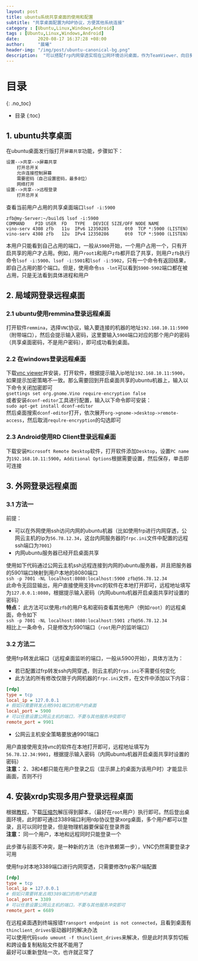 ```yaml
---
layout: post
title: ubuntu系统共享桌面的使用和配置
subtitle: "共享桌面配置为RDP协议，方便其他系统连接"
category : [Ubuntu,Linux,Windows,Android]
tags : [Ubuntu,Linux,Windows,Android]
date:       2020-08-17 16:37:28 +08:00
author:     "晨曦"
header-img: "/img/post/ubuntu-canonical-bg.png"
description:  "可以搭配frp内网穿透实现在公网环境访问桌面，作为TeamViewer、向日葵等远程控制软件的替代"
---
```

  
# 目录
{: .no_toc}

* 目录
{:toc}

## 1. ubuntu共享桌面
在ubuntu桌面发行版打开`屏幕共享`功能，步骤如下：  
```txt
设置-->共享-->屏幕共享
    打开总开关
    允许连接控制屏幕
    需要密码（自己设置密码，最多8位）
    网络打开
设置-->共享-->远程登录
    打开总开关
```
查看当前用户占用的共享桌面端口`lsof -i:5900`  
```text
zfb@my-Server:~/build$ lsof -i:5900
COMMAND    PID USER  FD   TYPE   DEVICE SIZE/OFF NODE NAME
vino-serv 4308 zfb   11u  IPv6 12350285      0t0  TCP *:5900 (LISTEN)
vino-serv 4308 zfb   12u  IPv4 12350286      0t0  TCP *:5900 (LISTEN)
```
本用户只能看到自己占用的端口，一般从`5900`开始，一个用户占用一个，只有开启共享的用户才占用。例如，用户`root1`和用户`zfb`都开启了共享，则用户`zfb`执行命令`lsof -i:5900`、`lsof -i:5901`和`lsof -i:5902`，只有一个命令有返回结果，即自己占用的那个端口。但是，使用命令`ss -lnt`可以看到`5900-5902`端口都在被占用，只是无法看到具体进程和用户
## 2. 局域网登录远程桌面
### 2.1 ubuntu使用remmina登录远程桌面
打开软件`remmina`，选择`VNC`协议，输入要连接的机器的地址`192.168.10.11:5900`（附带端口），然后会提示输入密码，这里要输入`5900`端口对应的那个用户的密码（共享桌面密码，不是用户密码），即可成功看到桌面。
### 2.2 在windows登录远程桌面
下载[vnc viewer](https://www.realvnc.com/en/connect/download/viewer/windows/)并安装，打开软件，根据提示输入ip地址`192.168.10.11:5900`，如果提示加密策略不一致。那么需要回到开启桌面共享的ubuntu机器上，输入以下命令关闭加密即可  
`gsettings set org.gnome.Vino require-encryption false`  
或者安装`dconf-editor`工具进行配置，输入以下命令即可安装：  
`sudo apt-get install dconf-editor`  
然后桌面搜索`dconf-editor`打开，依次展开`org->gnome->desktop->remote-access`，然后取消`requlre-encryption`的勾选即可
### 2.3 Android使用RD Client登录远程桌面
下载安装`Microsoft Remote Desktop`软件，打开软件添加`Desktop`，设置`PC name`为`192.168.10.11:5900`，`Additional Options`根据需要设置，然后保存，单击即可连接
## 3. 外网登录远程桌面
### 3.1 方法一
前提：  
* 可以在外网使用ssh访问内网的ubuntu机器（比如使用frp进行内网穿透，公网云主机的ip为`56.78.12.34`，这台内网服务器的`frpc.ini`文件中配置的远程ssh端口为`7001`）
* 内网ubuntu服务器已经开启桌面共享

使用如下代码通过公网云主机ssh远程连接到内网的ubuntu服务器，并且把服务器的5901端口映射到用户本地的8080端口  
`ssh -p 7001 -NL localhost:8080:localhost:5900 zfb@56.78.12.34`  
此命令无回显输出，用户直接使用支持vnc的软件在本地打开即可，远程地址填写为`127.0.0.1:8080`，根据提示输入密码（内网ubuntu机器开启桌面共享时设置的密码）  
**特点：** 此方法可以使用`zfb`的用户名和密码查看其他用户（例如`root`）的远程桌面，命令如下  
`ssh -p 7001 -NL localhost:8080:localhost:5901 zfb@56.78.12.34`  
相比上一条命令，只是修改为5901端口（`root`用户的监听端口）
### 3.2 方法二
使用frp转发此端口（远程桌面监听的端口，一般从5900开始），具体方法为：  
* 若已配置过frp转发ssh内网穿透，则云主机的`frps.ini`不需要任何变化
* 此方法的所有修改仅限于内网机器的`frpc.ini`文件，在文件中添加以下内容：  
```ini
[rdp]
type = tcp
local_ip = 127.0.0.1
# 假如只需要转发占用5901端口的用户的桌面
local_port = 5900
# 可以任意设置公网云主机的端口，不要与其他服务冲突即可
remote_port = 9901
```
* 公网云主机安全策略要放通9901端口

用户直接使用支持vnc的软件在本地打开即可，远程地址填写为`56.78.12.34:9901`，根据提示输入密码（内网ubuntu机器开启桌面共享时设置的密码）  
**注意：** 2、3和4都只能在用户登录之后（显示屏上的桌面为该用户时）才能显示画面，否则不行
## 4. 安装xrdp实现多用户登录远程桌面
根据[教程](https://c-nergy.be/blog/?p=14888)，下载[压缩包](http://c-nergy.be/downloads/xRDP/xrdp-installer-1.2.zip)解压得到脚本，（最好在`root`用户）执行即可。然后登出桌面环境，此时即可通过3389端口利用rdp协议登录xorg桌面，多个用户都可以登录，且可以同时登录，但是物理机器要保留在登录界面  
**注意：** 同一个用户，本地和远程同时只能登录一个  
  
此步骤与前面不冲突，是一种新的方法（也许依赖第一步），VNC仍然需要登录才可用  
  
使用frp对本地3389端口进行内网穿透，只需要修改frp客户端配置  
```ini
[rdp]
type = tcp
local_ip = 127.0.0.1
# 假如只需要转发占用3389端口的用户的桌面
local_port = 3389
# 可以任意设置公网云主机的端口，不要与其他服务冲突即可
remote_port = 6689
```
在远程桌面遇到终端报错`Transport endpoint is not connected`，且看到桌面有`thinclient_drives`驱动器时的解决办法  
可以使用代码`sudo umount -f thinclient_drives`来解决，但是此时共享剪切板和跨设备复制粘贴文件就不能用了  
最好可以重新登陆一次，也许就正常了  